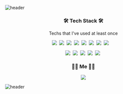 ![header](https://capsule-render.vercel.app/api?type=wave&color=timeGradient&height=300&section=header&text=IMFINE&fontSize=90&animation=twinkling&fontColor=FFFFFF)

<h3 align="center">🛠 Tech Stack 🛠</h3>

<p align="center"> Techs that I've used at least once </p>

<p align="center">
  <img src="https://img.shields.io/badge/Java-007396?style=flat-square&logo=Java&logoColor=white">&nbsp
  <img src="https://img.shields.io/badge/GitHub-181717?style=flat-square&logo=GitHub&logoColor=white">&nbsp
  <img src="https://img.shields.io/badge/Oracle-F80000?style=flat-square&logo=Oracle&logoColor=white">&nbsp
  <img src="https://img.shields.io/badge/HTML5-E34F26?style=flat-square&logo=HTML5&logoColor=white">&nbsp
  <img src="https://img.shields.io/badge/CSS3-157286?style=flat-square&logo=CSS3&logoColor=white">&nbsp
  <img src="https://img.shields.io/badge/Javascript-F7DF1E?style=flat-square&logo=Javascript&logoColor=white">&nbsp 
  <img src="https://img.shields.io/badge/GitLab-FCA121?style=flat-square&logo=GitLab&logoColor=white">&nbsp
  <img src="https://img.shields.io/badge/Spring-6db33f?style=flat-square&logo=Spring&logoColor=white">&nbsp    
  &nbsp&nbsp&nbsp
</p>
<p align=center>
  <img src="https://img.shields.io/badge/Node.js-339933?style=flat-square&logo=Node.js&logoColor=white">&nbsp    
  <img src="https://img.shields.io/badge/Amazon%20Aws-232F3E?style=flat-square&logo=Amazon%20Aws&logoColor=white">&nbsp    
  <img src="https://img.shields.io/badge/MSSQL-cc2927?style=flat-square&logo=Microsoft%20SQL%20Server&logoColor=white">&nbsp    
  <img src="https://img.shields.io/badge/React-61dafb?style=flat-square&logo=React&logoColor=white">&nbsp    
  <img src="https://img.shields.io/badge/C%23-6db33f?style=flat-square&logo=C%20Sharp&logoColor=white">&nbsp    
</p>

<h3 align="center"> 🏃‍♀️ Me 👩‍💻 </h3>

<p align="center">
  <a href="https://velog.io/@imfine_99"><img src="https://img.shields.io/badge/Tech Blog-11B48A?style=flat-square&logo=Vimeo&logoColor=white&link=https://velog.io/@imfine_99"></a>
</p>

![header](https://capsule-render.vercel.app/api?type=wave&color=timeGradient&height=300&section=footer&fontSize=90&animation=twinkling&fontColor=FFFFFF)

